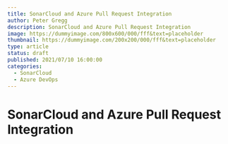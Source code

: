 ```yaml
---
title: SonarCloud and Azure Pull Request Integration
author: Peter Gregg
description: SonarCloud and Azure Pull Request Integration
image: https://dummyimage.com/800x600/000/fff&text=placeholder
thumbnail: https://dummyimage.com/200x200/000/fff&text=placeholder
type: article
status: draft
published: 2021/07/10 16:00:00
categories: 
  - SonarCloud
  - Azure DevOps
---
```


# SonarCloud and Azure Pull Request Integration
